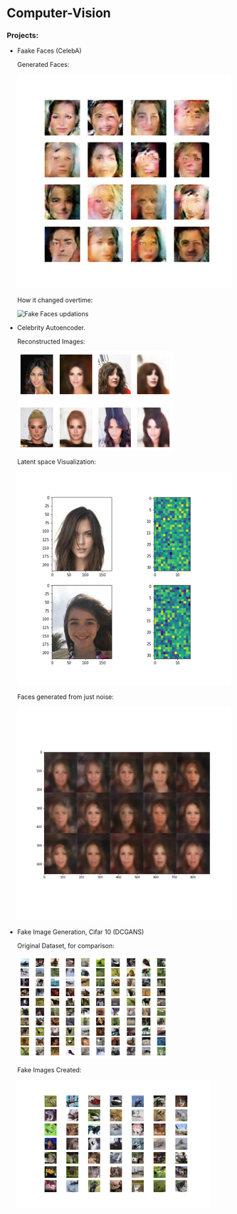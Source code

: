 # Computer-Vision

### Projects:

- Faake Faces (CelebA)

  Generated Faces:
  
  ![Fake Faces](celeb_gans/image_at_epoch_0300.png)
  
  How it changed overtime:
  
  ![Fake Faces updations](celeb_gans/dcgan.gif)

- Celebrity Autoencoder.

  Reconstructed Images:
  
  ![Recontructed Images](celabrity_autoencoder/Fig003.png)

  Latent space Visualization:
  
  ![Latent space representation Visualization](celabrity_autoencoder/Fig_001.png)
  
  Faces generated from just noise:
  
  ![Faces from noise](celabrity_autoencoder/Fig_002.png)
  
- Fake Image Generation, Cifar 10 (DCGANS)

  Original Dataset, for comparison: 
  
  ![Original Images](cifar_gans/cifar10.png)
  
  Fake Images Created:
  
   ![Original Images](cifar_gans/generated_plot_e191.png)
